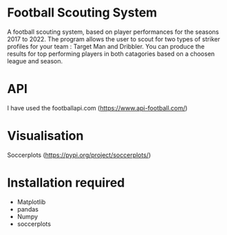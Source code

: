 # Football Scouting System

A football scouting system, based on player performances for the seasons 2017 to 2022. 
The program allows the user to scout for two types of striker profiles for your team : Target Man and Dribbler. 
You can produce the results for top performing players in both catagories based on a choosen league and season. 

# API
I have used the footballapi.com (https://www.api-football.com/)

# Visualisation
Soccerplots (https://pypi.org/project/soccerplots/)

# Installation required
- Matplotlib
- pandas
- Numpy
- soccerplots
